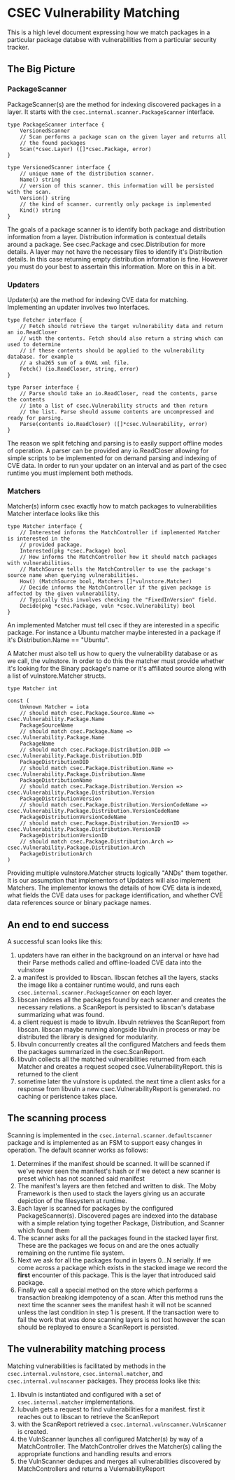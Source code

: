 # CSEC Vulnerability Matching

This is a high level document expressing how we match packages in a particular package databse with vulnerabilities from a particular security tracker.

## The Big Picture

### PackageScanner

PackageScanner(s) are the method for indexing discovered packages in a layer.
It starts with the `csec.internal.scanner.PackageScanner` interface.
```
type PackageScanner interface {
	VersionedScanner
	// Scan performs a package scan on the given layer and returns all
	// the found packages
	Scan(*csec.Layer) ([]*csec.Package, error)
}

type VersionedScanner interface {
	// unique name of the distribution scanner.
	Name() string
	// version of this scanner. this information will be persisted with the scan.
	Version() string
	// the kind of scanner. currently only package is implemented
	Kind() string
}
```
The goals of a package scanner is to identify both package and distribution information from a layer.
Distribution information is contextual details around a package. See csec.Package and csec.Distribution for more details.
A layer may not have the necessary files to identify it's Distribution details. 
In this case returning empty distribution information is fine. 
However you must do your best to assertain this information. 
More on this in a bit.

### Updaters

Updater(s) are the method for indexing CVE data for matching. 
Implementing an updater involves two Interfaces.
```
type Fetcher interface {
	// Fetch should retrieve the target vulnerability data and return an io.ReadCloser
	// with the contents. Fetch should also return a string which can used to determine
	// if these contents should be applied to the vulnerability database. for example
	// a sha265 sum of a OVAL xml file.
	Fetch() (io.ReadCloser, string, error)
}

type Parser interface {
	// Parse should take an io.ReadCloser, read the contents, parse the contents
	// into a list of csec.Vulnerability structs and then return
	// the list. Parse should assume contents are uncompressed and ready for parsing.
	Parse(contents io.ReadCloser) ([]*csec.Vulnerability, error)
}
```

The reason we split fetching and parsing is to easily support offline modes of operation.
A parser can be provided any io.ReadCloser allowing for simple scripts to be implemented for on demand parsing and indexing of CVE data.
In order to run your updater on an interval and as part of the csec runtime you must implement both methods.

### Matchers

Matcher(s) inform csec exactly how to match packages to vulnerabilities
Matcher interface looks like this
```
type Matcher interface {
	// Interested informs the MatchController if implemented Matcher is interested in the
	// provided package.
	Interested(pkg *csec.Package) bool
	// How informs the MatchController how it should match packages with vulnerabilities.
	// MatchSource tells the MatchController to use the package's source name when querying vulnerabilities.
	How() (MatchSource bool, Matchers []*vulnstore.Matcher)
	// Decide informs the MatchController if the given package is affected by the given vulnerability.
	// Typically this involves checking the "FixedInVersion" field.
	Decide(pkg *csec.Package, vuln *csec.Vulnerability) bool
}
```

An implemented Matcher must tell csec if they are interested in a specific package. 
For instance a Ubuntu matcher maybe interested in a package if it's Distribution.Name == "Ubuntu".

A Matcher must also tell us how to query the vulnerability database or as we call, the vulnstore.
In order to do this the matcher must provide whether it's looking for the Binary package's name or it's affiliated source along with a list of vulnstore.Matcher structs.
```
type Matcher int

const (
	Unknown Matcher = iota
	// should match csec.Package.Source.Name => csec.Vulnerability.Package.Name
	PackageSourceName
	// should match csec.Package.Name => csec.Vulnerability.Package.Name
	PackageName
	// should match csec.Package.Distribution.DID => csec.Vulnerability.Package.Distribution.DID
	PackageDistributionDID
	// should match csec.Package.Distribution.Name => csec.Vulnerability.Package.Distribution.Name
	PackageDistributionName
	// should match csec.Package.Distribution.Version => csec.Vulnerability.Package.Distribution.Version
	PackageDistributionVersion
	// should match csec.Package.Distribution.VersionCodeName => csec.Vulnerability.Package.Distribution.VersionCodeName
	PackageDistributionVersionCodeName
	// should match csec.Package.Distribution.VersionID => csec.Vulnerability.Package.Distribution.VersionID
	PackageDistributionVersionID
	// should match csec.Package.Distribution.Arch => csec.Vulnerability.Package.Distribution.Arch
	PackageDistributionArch
)
```
Providing multiple vulnstore.Matcher structs logically "ANDs" them together. 
It is our assumption that implementors of Updaters will also implement Matchers. 
The implementor knows the details of how CVE data is indexed, what fields the CVE data uses for package identification, and whether CVE data references source or binary package names.

## An end to end success

A successful scan looks like this:

1. updaters have ran either in the background on an interval or have had their Parse methods called and offline-loaded CVE data into the vulnstore
2. a manifest is provided to libscan. libscan fetches all the layers, stacks the image like a container runtime would, and runs each `csec.internal.scanner.PackageScanner` on each layer.
3. libscan indexes all the packages found by each scanner and creates the necessary relations. a ScanReport is persisted to libscan's database summarizing what was found.
4. a client request is made to libvuln. libvuln retrieves the ScanReport from libscan. libscan maybe running alongside libvuln in process or may be distributed the library is designed for modularity.
5. libvuln concurrently creates all the configured Matchers and feeds them the packages summarized in the csec.ScanReport.
6. libvuln collects all the matched vulnerabilities returned from each Matcher and creates a request scoped csec.VulnerabilityReport. this is returned to the client
7. sometime later the vulnstore is updated. the next time a client asks for a response from libvuln a new csec.VulnerabilityReport is generated. no caching or peristence takes place.

## The scanning process

Scanning is implemented in the `csec.internal.scanner.defaultscanner` package and is implemented as an FSM to support easy changes in operation.
The default scanner works as follows:

1. Determines if the manifest should be scanned. It will be scanned if we've never seen the manifest's hash or if we detect a new scanner is preset which has not scanned said manifest
2. The manifest's layers are then fetched and written to disk. The Moby Framework is then used to stack the layers giving us an accurate depiction of the filesystem at runtime. 
3. Each layer is scanned for packages by the configured PackageScanner(s). Discovered pages are indexed into the database with a simple relation tying together Package, Distribution, and Scanner which found them
4. The scanner asks for all the packages found in the stacked layer first. These are the packages we focus on and are the ones actually remaining on the runtime file system.
5. Next we ask for all the packages found in layers 0...N serially. If we come across a package which exists in the stacked image we record the **first** encounter of this package. This is the layer that introduced said package.
7. Finally we call a special method on the store which performs a transaction breaking idempotency of a scan. After this method runs the next time the scanner sees the manifest hash it will not be scanned unless the last condition in step 1 is present. If the transaction were to fail the work that was done scanning layers is not lost however the scan should be replayed to ensure a ScanReport is persisted.

## The vulnerability matching process

Matching vulnerabilities is facilitated by methods in the `csec.internal.vulnstore`, `csec.internal.matcher`, and `csec.internal.vulnscanner` packages. They process looks like this:

1. libvuln is instantiated and configured with a set of `csec.internal.matcher` implementations. 
2. lubvuln gets a request to find vulnerabilities for a manifest. first it reaches out to libscan to retrieve the ScanReport
3. with the ScanReport retrieved a `csec.internal.vulnscanner.VulnScanner` is created.
4. the VulnScanner launches all configured Matcher(s) by way of a MatchController. The MatchController drives the Matcher(s) calling the appropriate functions and handling results and errors
5. the VulnScanner dedupes and merges all vulnerabilities discovered by MatchControllers and returns a VulernabilityReport
